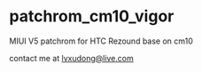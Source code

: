 patchrom_cm10_vigor
===================

MIUI V5 patchrom for HTC Rezound base on cm10

contact me at lvxudong@live.com
